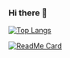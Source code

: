 ### Hi there 👋

[![Top Langs](https://github-readme-stats.vercel.app/api/top-langs/?username=rrickgauer)](https://github.com/anuraghazra/github-readme-stats)

[![ReadMe Card](https://github-readme-stats.vercel.app/api/pin/?username=rrickgauer&repo=github-readme-stats)](https://github.com/anuraghazra/github-readme-stats)


